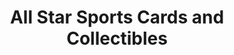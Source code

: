 ---
title: "All Star Sports Cards and Collectibles"
url: /east-greenbush/all-star-sports-cards-and-collectibles/
shop: Sammler
---
